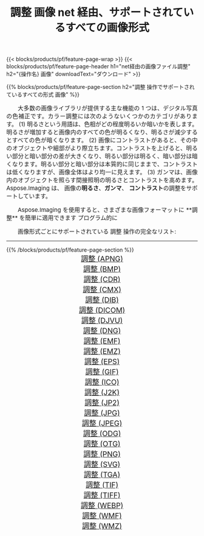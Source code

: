 ﻿---
title: 調整 画像 net 経由、サポートされているすべての画像形式 
weight: 3920
url: /ja/net/adjust 
lang: ja
langdirlevel: 2
locales: zh-hans,ja,it,ru,de,es,fr,nl,id,lt,pl,pt,vi,tr,ko,zh-hant,ar,hi,th,sv,cs,uk,he
description: Aspose.Imaging を使用すると、net 経由で簡単に 調整 イメージを作成できます
---

{{< blocks/products/pf/feature-page-wrap >}}
{{< blocks/products/pf/feature-page-header h1="net経由の画像ファイル調整" h2="{操作名} 画像" downloadText="ダウンロード" >}}


{{% blocks/products/pf/feature-page-section  h2="調整 操作でサポートされているすべての形式 画像" %}}
<p align="justify" style="text-indent:2em;font-size:15px;">
大多数の画像ライブラリが提供する主な機能の 1 つは、デジタル写真の色補正です。カラー調整には次のようないくつかのカテゴリがあります。 (1) 明るさという用語は、色相がどの程度明るいか暗いかを表します。明るさが増加すると画像内のすべての色が明るくなり、明るさが減少するとすべての色が暗くなります。 (2) 画像にコントラストがあると、その中のオブジェクトや細部がより際立ちます。コントラストを上げると、明るい部分と暗い部分の差が大きくなり、明るい部分は明るく、暗い部分は暗くなります。明るい部分と暗い部分は本質的に同じままで、コントラストは低くなりますが、画像全体はより均一に見えます。 (3) ガンマは、画像内のオブジェクトを照らす間接照明の明るさとコントラストを高めます。 Aspose.Imaging は、 画像の<b>明るさ</b>、<b>ガンマ</b>、 <b>コントラスト</b>の調整をサポートしています。
</p>
<p align="justify" style="text-indent:2em;font-size:15px;">
Aspose.Imaging を使用すると、さまざまな画像フォーマットに **調整** を簡単に適用できます プログラム的に
</p>
<p align="justify" style="text-indent:2em;font-size:15px;">
画像形式ごとにサポートされている 調整 操作の完全なリスト:
</p>
<hr/>
{{% /blocks/products/pf/feature-page-section %}}
<div class="container-fluid productfamilypage bg-gray">
    <div class="convertypes bg-gray agp-content section">
        <div class="container">
		<div class="row other-converters" style="gap: 10px;font-size: 19px;text-align:center;">
		    <div class='col-md-2 other-converter remove-lp remove-rp'><a href="/imaging/ja/net/adjust/apng" style="padding:15px;">調整 (APNG)</a></div><div class='col-md-2 other-converter remove-lp remove-rp'><a href="/imaging/ja/net/adjust/bmp" style="padding:15px;">調整 (BMP)</a></div><div class='col-md-2 other-converter remove-lp remove-rp'><a href="/imaging/ja/net/adjust/cdr" style="padding:15px;">調整 (CDR)</a></div><div class='col-md-2 other-converter remove-lp remove-rp'><a href="/imaging/ja/net/adjust/cmx" style="padding:15px;">調整 (CMX)</a></div><div class='col-md-2 other-converter remove-lp remove-rp'><a href="/imaging/ja/net/adjust/dib" style="padding:15px;">調整 (DIB)</a></div><div class='col-md-2 other-converter remove-lp remove-rp'><a href="/imaging/ja/net/adjust/dicom" style="padding:15px;">調整 (DICOM)</a></div><div class='col-md-2 other-converter remove-lp remove-rp'><a href="/imaging/ja/net/adjust/djvu" style="padding:15px;">調整 (DJVU)</a></div><div class='col-md-2 other-converter remove-lp remove-rp'><a href="/imaging/ja/net/adjust/dng" style="padding:15px;">調整 (DNG)</a></div><div class='col-md-2 other-converter remove-lp remove-rp'><a href="/imaging/ja/net/adjust/emf" style="padding:15px;">調整 (EMF)</a></div><div class='col-md-2 other-converter remove-lp remove-rp'><a href="/imaging/ja/net/adjust/emz" style="padding:15px;">調整 (EMZ)</a></div><div class='col-md-2 other-converter remove-lp remove-rp'><a href="/imaging/ja/net/adjust/eps" style="padding:15px;">調整 (EPS)</a></div><div class='col-md-2 other-converter remove-lp remove-rp'><a href="/imaging/ja/net/adjust/gif" style="padding:15px;">調整 (GIF)</a></div><div class='col-md-2 other-converter remove-lp remove-rp'><a href="/imaging/ja/net/adjust/ico" style="padding:15px;">調整 (ICO)</a></div><div class='col-md-2 other-converter remove-lp remove-rp'><a href="/imaging/ja/net/adjust/j2k" style="padding:15px;">調整 (J2K)</a></div><div class='col-md-2 other-converter remove-lp remove-rp'><a href="/imaging/ja/net/adjust/jp2" style="padding:15px;">調整 (JP2)</a></div><div class='col-md-2 other-converter remove-lp remove-rp'><a href="/imaging/ja/net/adjust/jpg" style="padding:15px;">調整 (JPG)</a></div><div class='col-md-2 other-converter remove-lp remove-rp'><a href="/imaging/ja/net/adjust/jpeg" style="padding:15px;">調整 (JPEG)</a></div><div class='col-md-2 other-converter remove-lp remove-rp'><a href="/imaging/ja/net/adjust/odg" style="padding:15px;">調整 (ODG)</a></div><div class='col-md-2 other-converter remove-lp remove-rp'><a href="/imaging/ja/net/adjust/otg" style="padding:15px;">調整 (OTG)</a></div><div class='col-md-2 other-converter remove-lp remove-rp'><a href="/imaging/ja/net/adjust/png" style="padding:15px;">調整 (PNG)</a></div><div class='col-md-2 other-converter remove-lp remove-rp'><a href="/imaging/ja/net/adjust/svg" style="padding:15px;">調整 (SVG)</a></div><div class='col-md-2 other-converter remove-lp remove-rp'><a href="/imaging/ja/net/adjust/tga" style="padding:15px;">調整 (TGA)</a></div><div class='col-md-2 other-converter remove-lp remove-rp'><a href="/imaging/ja/net/adjust/tif" style="padding:15px;">調整 (TIF)</a></div><div class='col-md-2 other-converter remove-lp remove-rp'><a href="/imaging/ja/net/adjust/tiff" style="padding:15px;">調整 (TIFF)</a></div><div class='col-md-2 other-converter remove-lp remove-rp'><a href="/imaging/ja/net/adjust/webp" style="padding:15px;">調整 (WEBP)</a></div><div class='col-md-2 other-converter remove-lp remove-rp'><a href="/imaging/ja/net/adjust/wmf" style="padding:15px;">調整 (WMF)</a></div><div class='col-md-2 other-converter remove-lp remove-rp'><a href="/imaging/ja/net/adjust/wmz" style="padding:15px;">調整 (WMZ)</a></div>
                </div>
        </div>
    </div>
</div>
<br/>
